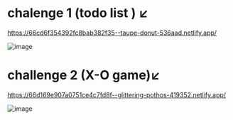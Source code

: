 # chalenge 1 (todo list ) ↙
https://66cd6f354392fc8bab382f35--taupe-donut-536aad.netlify.app/


![image](https://github.com/user-attachments/assets/bd9a54ac-d949-4068-97f2-5e500676450a)

# challenge 2 (X-O game)↙
https://66d169e907a0751ce4c7fd8f--glittering-pothos-419352.netlify.app/


![image](https://github.com/user-attachments/assets/a42407b9-ac8f-4f30-a7af-9358829cd7f9)

